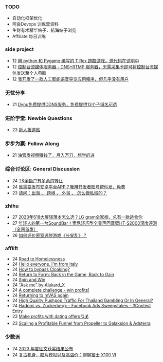### TODO
-  自动化框架优化
-  阿良Devops 训练营资料
-  生财有术精华帖子、航海帖子浏览
-  Affiliate 每日训练

### side project
<!-- sideproject:START -->
-  12 [用 python 和 Pygame 编写的 T Rex 跑酷游戏。源代码在说明中](https://www.youtube.com/watch?v=pZySIXSelCA)
-  12 [控制台流媒体服务器 - DNS+RTMP 服务器，无需采集卡即可将控制台流媒体发送至个人电脑](https://github.com/Aioros/console-streaming-server)
-  12 [我开发了一款人工智能语音导览应用程序，但几乎没有用户](https://www.reddit.com/r/SideProject/comments/18gpp0e/ive_built_an_ai_audio_tour_app_but_have_almost_no/)<!-- sideproject:END -->


### 无忧分享
<!-- ruyo:START -->
-  21 [Dynu免费提供DDNS服务，免费提供13个子域名可选](https://51.ruyo.net/18625.html)<!-- ruyo:END -->

### 进阶学堂: Newbie Questions
<!-- advertcn1:START -->
-  23 [新人报道贴](https://www.advertcn.com/thread-114430-1-1.html)<!-- advertcn1:END -->

### 步步为赢: Follow Along
<!-- advertcn2:START -->
-  21 [油管发视频赚钱了，月入万刀，想学的进](https://www.advertcn.com/thread-114401-1-1.html)<!-- advertcn2:END -->

### 综合讨论区: General Discussion
<!-- advertcn3:START -->
-  24 [TK余额户有多余的转让](https://www.advertcn.com/thread-114436-1-1.html)
-  24 [谁需要发布安卓平台APP？我用开发者账号帮你发，免费](https://www.advertcn.com/thread-114435-1-1.html)
-  23 [请问：出海 、 跨境 、 外贸 、 怎么做私域的？](https://www.advertcn.com/thread-114434-1-1.html)<!-- advertcn3:END -->


### zhihu
<!-- zhihu:START -->
-  27 [2023年618大屏轻薄本怎么选？LG gram全家桶，总有一款适合你](http://zhuanlan.zhihu.com/p/632641888?utm_campaign=rss&utm_medium=rss&utm_source=rss&utm_content=title)
-  27 [年轻人的第一台SoundBar！索尼轻巧型全景声回音壁HT-S2000深度评测（全网首发）](http://zhuanlan.zhihu.com/p/630990296?utm_campaign=rss&utm_medium=rss&utm_source=rss&utm_content=title)
-  26 [如何评价密室逃脱游戏《长安乱》？](http://www.zhihu.com/question/563950552/answer/3045961312?utm_campaign=rss&utm_medium=rss&utm_source=rss&utm_content=title)<!-- zhihu:END -->

### afflift
<!-- afflift:START -->
-  24 [Road to Homelessness](https://afflift.com/f/threads/road-to-homelessness.12858/)
-  24 [Hello everyone, I&#39;m from Italy](https://afflift.com/f/threads/hello-everyone-im-from-italy.10595/)
-  24 [How to bypass Cloaking?](https://afflift.com/f/threads/how-to-bypass-cloaking.11714/)
-  24 [Return to Form: Back in the Game, Back to Gain](https://afflift.com/f/threads/return-to-form-back-in-the-game-back-to-gain.12818/)
-  24 [Spin and Win](https://afflift.com/f/threads/spin-and-win.12812/)
-  24 [&quot;Ask me&quot; by Alukard_X](https://afflift.com/f/threads/ask-me-by-alukard_x.12857/)
-  24 [A complete challenge - win profits!](https://afflift.com/f/threads/a-complete-challenge-win-profits.12851/)
-  24 [Returning to mVAS again](https://afflift.com/f/threads/returning-to-mvas-again.12820/)
-  24 [High Quality Pushpop Traffic For Thailand Gambling Or In General?](https://afflift.com/f/threads/high-quality-pushpop-traffic-for-thailand-gambling-or-in-general.12706/)
-  24 [Hadomi vs. Zuckerberg: - Facebook Ads Sweepstakes - #Contest Entry](https://afflift.com/f/threads/hadomi-vs-zuckerberg-facebook-ads-sweepstakes-contest-entry.12846/)
-  23 [Make profits with dating offers💘💰](https://afflift.com/f/threads/make-profits-with-dating-offers%F0%9F%92%98%F0%9F%92%B0.12848/)
-  23 [Scaling a Profitable Funnel from Propeller to Galaksion &amp; Adsterra](https://afflift.com/f/threads/scaling-a-profitable-funnel-from-propeller-to-galaksion-adsterra.12855/)<!-- afflift:END -->

### 少数派
<!-- sspai:START -->
-  24 [2023 年度征文获奖结果公布](https://sspai.com/post/87503)
-  24 [复古机身、胶片模拟以及高溢价：聊聊富士 X100 VI](https://sspai.com/post/87501)<!-- sspai:END -->
